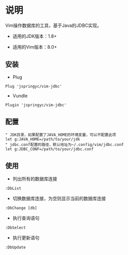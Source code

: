 # 说明

Vim操作数据库的工具，基于Java的JDBC实现。

- 适用的JDK版本：1.8+

- 适用的Vim版本：8.0+

## 安装

- Plug

```vim
Plug 'jspringyc/vim-jdbc'
```

- Vundle

```vim
Plugin 'jspringyc/vim-jdbc'
```

## 配置

```vim
" JDK目录，如果配置了JAVA_HOME的环境变量，可以不配置此项
let g:JAVA_HOME=/path/to/your/jdk
" jdbc.conf配置的路径，默认地址为~/.config/vim/jdbc.conf
let g:JDBC_CONF=/path/to/your/jdbc.conf
```

## 使用

- 列出所有的数据库连接

```vim
:DbList
```

- 切换数据库连接，为空则显示当前的数据库连接

```vim
:DbChange [db]
```

- 执行查询语句

```vim
:DbSelect
```

- 执行更新语句

```vim
:DbUpdate
```
